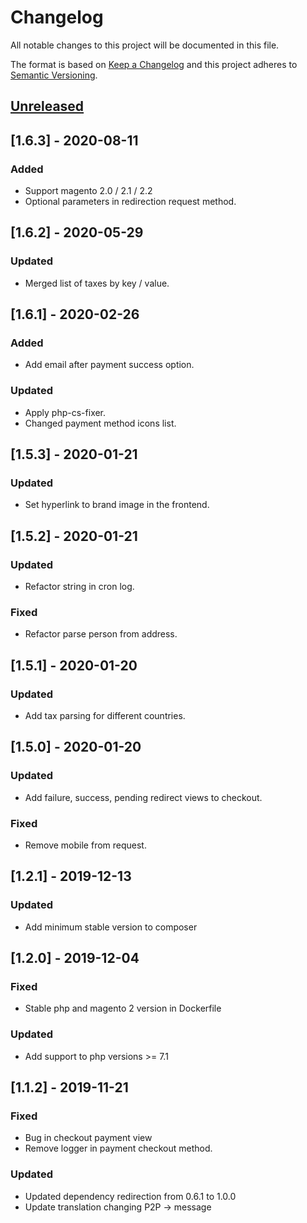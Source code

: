 # Changelog
All notable changes to this project will be documented in this file.

The format is based on [Keep a Changelog](http://keepachangelog.com/en/1.0.0/)
and this project adheres to [Semantic Versioning](http://semver.org/spec/v2.0.0.html).

## [Unreleased](https://github.com/placetopay-org/magento2-placetopay/tree/development)

## [1.6.3] - 2020-08-11

### Added
- Support magento 2.0 / 2.1 / 2.2
- Optional parameters in redirection request method.

## [1.6.2] - 2020-05-29

### Updated
- Merged list of taxes by key / value.

## [1.6.1] - 2020-02-26

### Added
- Add email after payment success option.

### Updated
- Apply php-cs-fixer.
- Changed payment method icons list.

## [1.5.3] - 2020-01-21

### Updated
- Set hyperlink to brand image in the frontend.

## [1.5.2] - 2020-01-21

### Updated
- Refactor string in cron log.

### Fixed
- Refactor parse person from address.

## [1.5.1] - 2020-01-20

### Updated
- Add tax parsing for different countries.

## [1.5.0] - 2020-01-20

### Updated
- Add failure, success, pending redirect views to checkout.

### Fixed
- Remove mobile from request.

## [1.2.1] - 2019-12-13

### Updated
- Add minimum stable version to composer

## [1.2.0] - 2019-12-04

### Fixed
- Stable php and magento 2 version in Dockerfile

### Updated
- Add support to php versions >= 7.1

## [1.1.2] - 2019-11-21

### Fixed
- Bug in checkout payment view
- Remove logger in payment checkout method.

### Updated
- Updated dependency redirection from 0.6.1 to 1.0.0
- Update translation changing P2P -> message
